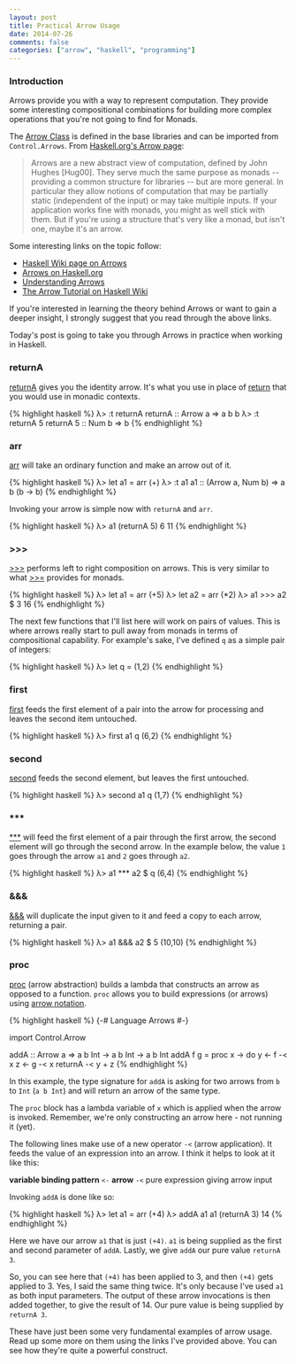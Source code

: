 ```yaml
---
layout: post
title: Practical Arrow Usage
date: 2014-07-26
comments: false
categories: ["arrow", "haskell", "programming"]
---
```


### Introduction

Arrows provide you with a way to represent computation. They provide some interesting compositional combinations for building more complex operations that you're not going to find for Monads.

The [Arrow Class](http://hackage.haskell.org/package/base-4.7.0.1/docs/Control-Arrow.html#t:Arrow) is defined in the base libraries and can be imported from `Control.Arrows`. From [Haskell.org's Arrow page](http://www.haskell.org/arrows/):

> Arrows are a new abstract view of computation, defined by John Hughes [Hug00]. They serve much the same purpose as monads -- providing a common structure for libraries -- but are more general. In particular they allow notions of computation that may be partially static (independent of the input) or may take multiple inputs. If your application works fine with monads, you might as well stick with them. But if you're using a structure that's very like a monad, but isn't one, maybe it's an arrow.

Some interesting links on the topic follow:

* [Haskell Wiki page on Arrows](http://www.haskell.org/haskellwiki/Arrow)
* [Arrows on Haskell.org](http://www.haskell.org/arrows/)
* [Understanding Arrows](http://en.wikibooks.org/wiki/Haskell/Understanding_arrows)
* [The Arrow Tutorial on Haskell Wiki](http://www.haskell.org/haskellwiki/Arrow_tutorial)

If you're interested in learning the theory behind Arrows or want to gain a deeper insight, I strongly suggest that you read through the above links. 

Today's post is going to take you through Arrows in practice when working in Haskell. 

### returnA

[returnA](https://hackage.haskell.org/package/base-4.7.0.0/docs/Control-Arrow.html#v:returnA) gives you the identity arrow. It's what you use in place of [return](http://hackage.haskell.org/package/base-4.7.0.1/docs/Prelude.html#v:return) that you would use in monadic contexts.

{% highlight haskell %}
λ> :t returnA
returnA :: Arrow a => a b b
λ> :t returnA 5
returnA 5 :: Num b => b
{% endhighlight %}

### arr

[arr](https://hackage.haskell.org/package/base-4.7.0.0/docs/Control-Arrow.html#v:arr) will take an ordinary function and make an arrow out of it.

{% highlight haskell %}
λ> let a1 = arr (+)
λ> :t a1
a1 :: (Arrow a, Num b) => a b (b -> b)
{% endhighlight %}

Invoking your arrow is simple now with `returnA` and `arr`.

{% highlight haskell %}
λ> a1 (returnA 5) 6
11
{% endhighlight %}

### >>>

[>>>](http://hackage.haskell.org/package/base-4.7.0.1/docs/Control-Arrow.html#v:-62--62--62-) performs left to right composition on arrows. This is very similar to what [>>=](http://hackage.haskell.org/package/base-4.7.0.1/docs/Prelude.html#v:-62--62--61-) provides for monads.

{% highlight haskell %}
λ> let a1 = arr (+5)
λ> let a2 = arr (*2)
λ> a1 >>> a2 $ 3
16
{% endhighlight %}

The next few functions that I'll list here will work on pairs of values. This is where arrows really start to pull away from monads in terms of compositional capability. For example's sake, I've defined `q` as a simple pair of integers:

{% highlight haskell %}
λ> let q = (1,2)
{% endhighlight %}

### first

[first](http://hackage.haskell.org/package/base-4.7.0.1/docs/Control-Arrow.html#v:first) feeds the first element of a pair into the arrow for processing and leaves the second item untouched.

{% highlight haskell %}
λ> first a1 q
(6,2)
{% endhighlight %}

### second

[second](http://hackage.haskell.org/package/base-4.7.0.1/docs/Control-Arrow.html#v:second) feeds the second element, but leaves the first untouched.

{% highlight haskell %}
λ> second a1 q
(1,7)
{% endhighlight %}

### ***

[***](http://hackage.haskell.org/package/base-4.7.0.1/docs/Control-Arrow.html#v:-42--42--42-) will feed the first element of a pair through the first arrow, the second element will go through the second arrow. In the example below, the value `1` goes through the arrow `a1` and `2` goes through `a2`.

{% highlight haskell %}
λ> a1 *** a2 $ q
(6,4)
{% endhighlight %}

### &&&

[&&&](http://hackage.haskell.org/package/base-4.7.0.1/docs/Control-Arrow.html#v:-38--38--38-) will duplicate the input given to it and feed a copy to each arrow, returning a pair.

{% highlight haskell %}
λ> a1 &&& a2 $ 5
(10,10)
{% endhighlight %}

### proc

[proc](http://www.haskell.org/haskellwiki/Keywords#proc) (arrow abstraction) builds a lambda that constructs an arrow as opposed to a function. `proc` allows you to build expressions (or arrows) using [arrow notation](http://www.haskell.org/ghc/docs/latest/html/users_guide/arrow-notation.html).

{% highlight haskell %}
{-# Language Arrows #-}

import Control.Arrow

addA :: Arrow a => a b Int -> a b Int -> a b Int
addA f g = proc x -> do
            y <- f -< x
            z <- g -< x
            returnA -< y + z
{% endhighlight %}

In this example, the type signature for `addA` is asking for two arrows from `b` to `Int` (`a b Int`) and will return an arrow of the same type. 

The `proc` block has a lambda variable of `x` which is applied when the arrow is invoked. Remember, we're only constructing an arrow here - not running it (yet). 

The following lines make use of a new operator `-<` (arrow application). It feeds the value of an expression into an arrow. I think it helps to look at it like this:

<strong>variable binding pattern</strong> `<-` <strong>arrow</strong> `-<` pure expression giving arrow input

Invoking `addA` is done like so:

{% highlight haskell %}
λ> let a1 = arr (+4)
λ> addA a1 a1 (returnA 3)
14
{% endhighlight %}

Here we have our arrow `a1` that is just `(+4)`. `a1` is being supplied as the first and second parameter of `addA`. Lastly, we give `addA` our pure value `returnA 3`.

So, you can see here that `(+4)` has been applied to 3, and then `(+4)` gets applied to 3. Yes, I said the same thing twice. It's only because I've used `a1` as both input parameters. The output of these arrow invocations is then added together, to give the result of 14. Our pure value is being supplied by `returnA 3`.

These have just been some very fundamental examples of arrow usage. Read up some more on them using the links I've provided above. You can see how they're quite a powerful construct.
